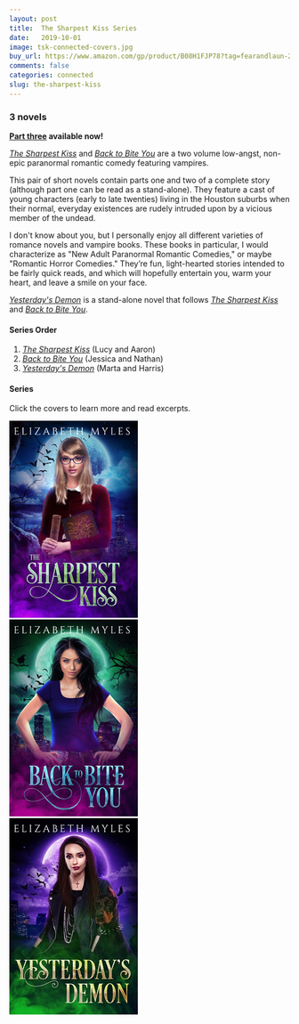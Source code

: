```yaml
---
layout: post
title:  The Sharpest Kiss Series
date:   2019-10-01
image: tsk-connected-covers.jpg
buy_url: https://www.amazon.com/gp/product/B08H1FJP78?tag=fearandlaun-20
comments: false
categories: connected
slug: the-sharpest-kiss
---
```

    
### 3 novels

**[Part three][yd] available now!**

[*The Sharpest Kiss*][tsk] and [*Back to Bite You*][btby] are a two volume low-angst, non-epic paranormal romantic comedy featuring vampires.  

This pair of short novels contain parts one and two of a complete story (although part one can be read as a stand-alone). They feature a cast of young characters (early to late twenties) living in the Houston suburbs when their normal, everyday existences are rudely intruded upon by a vicious member of the undead.

I don't know about you, but I personally enjoy all different varieties of romance novels and vampire books. These books in particular, I would characterize as "New Adult Paranormal Romantic Comedies," or maybe "Romantic Horror Comedies." They’re fun, light-hearted stories intended to be fairly quick reads, and which will hopefully entertain you, warm your heart, and leave a smile on your face.

[*Yesterday's Demon*][yd] is a stand-alone novel that follows [*The Sharpest Kiss*][tsk] and [*Back to Bite You*][btby].

#### Series Order

1. [*The Sharpest Kiss*][tsk] (Lucy and Aaron)
2. [*Back to Bite You*][btby] (Jessica and Nathan)
3. [*Yesterday's Demon*][yd] (Marta and Harris)

#### Series

Click the covers to learn more and read excerpts.
<div class="box">
	<div class="row uniform 50%">
		<div class="col-4"><span class="image fit"><a href="/novels/the-sharpest-kiss/"><img src="/images/tsk-cover-small.jpg" alt="The Sharpest Kiss" /></a></span></div>
		<div class="col-4"><span class="image fit"><a href="/novels/back-to-bite-you/"><img src="/images/btby-cover-small.jpg" alt="Back to Bite You" /></a></span></div>
		<div class="col-4"><span class="image fit"><a href="/novels/yesterdays-demon/"><img src="/images/yd-cover-small.jpg" alt="Yesterday's Demon" /></a></span></div>
	</div>
</div>

[tsk]:/novels/the-sharpest-kiss/
[btby]:/novels/back-to-bite-you/
[yd]:/novels/yesterdays-demon/
[buy]:https://www.amazon.com/gp/product/B08H1FJP78?tag=fearandlaun-20
<!-- [giveaway]:https://www.goodreads.com/giveaway/show/298607-the-sharpest-kiss -->
								
